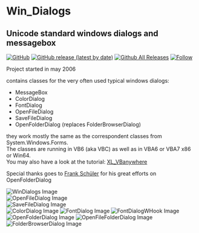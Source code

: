 # Win_Dialogs  
## Unicode standard windows dialogs and messagebox  

[![GitHub](https://img.shields.io/github/license/OlimilO1402/Win_Dialogs?style=plastic)](https://github.com/OlimilO1402/Win_Dialogs/blob/master/LICENSE) 
[![GitHub release (latest by date)](https://img.shields.io/github/v/release/OlimilO1402/Win_Dialogs?style=plastic)](https://github.com/OlimilO1402/Win_Dialogs/releases/latest)
[![Github All Releases](https://img.shields.io/github/downloads/OlimilO1402/Win_Dialogs/total.svg)](https://github.com/OlimilO1402/Win_Dialogs/releases/download/v1.0.16/WinDialogs_v1.0.16.zip)
[![Follow](https://img.shields.io/github/followers/OlimilO1402.svg?style=social&label=Follow&maxAge=2592000)](https://github.com/OlimilO1402/Win_Dialogs/watchers)

Project started in may 2006  

contains classes for the very often used typical windows dialogs:  
* MessageBox  
* ColorDialog  
* FontDialog  
* OpenFileDialog  
* SaveFileDialog  
* OpenFolderDialog (replaces FolderBrowserDialog)  

they work mostly the same as the correspondent classes from System.Windows.Forms.  
The classes are running in VB6 (aka VBC) as well as in VBA6 or VBA7 x86 or Win64.  
You may also have a look at the tutorial: [XL_VBanywhere](https://github.com/OlimilO1402/XL_VBanywhere)  
  
Special thanks goes to [Frank Schüler](https://foren.activevb.de/community/mitglieder/details/d32526d3b730ccd55be4fb3b72de8e03/) for his great efforts on OpenFolderDialog  
    
![WinDialogs Image](Resources/WinDialogs.png "Windialogs Image")  
![OpenFileDialog Image](Resources/Pictures/OpenFileDialog.png "OpenFileDialog Image")  
![SaveFileDialog Image](Resources/Pictures/SaveFileDialog.png "SaveFileDialog Image")  
![ColorDialog Image](Resources/Pictures/ColorDialog.png "ColorDialog Image")
![FontDialog Image](Resources/Pictures/FontDialog.png "FontDialog Image")
![FontDialogWHook Image](Resources/Pictures/FontDialogWHook.png "FontDialogWHook Image")
![OpenFolderDialog Image](Resources/Pictures/OpenFolderDialog.png "OpenFolderDialog Image")
![OpenFileFolderDialog Image](Resources/Pictures/OpenFileFolderDialog.png "OpenFileFolderDialog Image")
![FolderBrowserDialog Image](Resources/Pictures/FolderBrowserDialog.png "FolderBrowserDialog Image")
